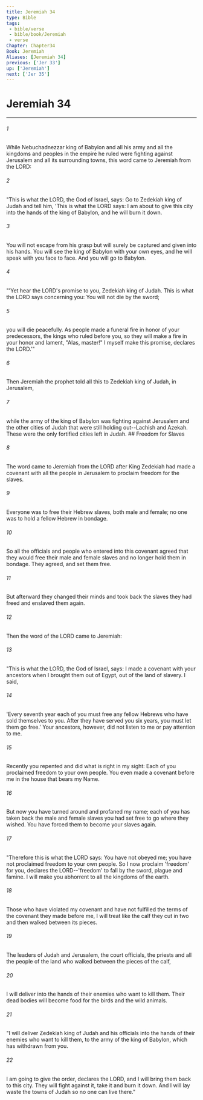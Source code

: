```yaml
---
title: Jeremiah 34
type: Bible
tags:
 - bible/verse
 - bible/book/Jeremiah
 - verse
Chapter: Chapter34
Book: Jeremiah
Aliases: [Jeremiah 34]
previous: ['Jer 33']
up: ['Jeremiah']
next: ['Jer 35']
---
```

# Jeremiah 34

***


###### 1 
While Nebuchadnezzar king of Babylon and all his army and all the kingdoms and peoples in the empire he ruled were fighting against Jerusalem and all its surrounding towns, this word came to Jeremiah from the LORD: 

###### 2 
"This is what the LORD, the God of Israel, says: Go to Zedekiah king of Judah and tell him, 'This is what the LORD says: I am about to give this city into the hands of the king of Babylon, and he will burn it down. 

###### 3 
You will not escape from his grasp but will surely be captured and given into his hands. You will see the king of Babylon with your own eyes, and he will speak with you face to face. And you will go to Babylon. 

###### 4 
"'Yet hear the LORD's promise to you, Zedekiah king of Judah. This is what the LORD says concerning you: You will not die by the sword; 

###### 5 
you will die peacefully. As people made a funeral fire in honor of your predecessors, the kings who ruled before you, so they will make a fire in your honor and lament, "Alas, master!" I myself make this promise, declares the LORD.'" 

###### 6 
Then Jeremiah the prophet told all this to Zedekiah king of Judah, in Jerusalem, 

###### 7 
while the army of the king of Babylon was fighting against Jerusalem and the other cities of Judah that were still holding out--Lachish and Azekah. These were the only fortified cities left in Judah. ## Freedom for Slaves 

###### 8 
The word came to Jeremiah from the LORD after King Zedekiah had made a covenant with all the people in Jerusalem to proclaim freedom for the slaves. 

###### 9 
Everyone was to free their Hebrew slaves, both male and female; no one was to hold a fellow Hebrew in bondage. 

###### 10 
So all the officials and people who entered into this covenant agreed that they would free their male and female slaves and no longer hold them in bondage. They agreed, and set them free. 

###### 11 
But afterward they changed their minds and took back the slaves they had freed and enslaved them again. 

###### 12 
Then the word of the LORD came to Jeremiah: 

###### 13 
"This is what the LORD, the God of Israel, says: I made a covenant with your ancestors when I brought them out of Egypt, out of the land of slavery. I said, 

###### 14 
'Every seventh year each of you must free any fellow Hebrews who have sold themselves to you. After they have served you six years, you must let them go free.' Your ancestors, however, did not listen to me or pay attention to me. 

###### 15 
Recently you repented and did what is right in my sight: Each of you proclaimed freedom to your own people. You even made a covenant before me in the house that bears my Name. 

###### 16 
But now you have turned around and profaned my name; each of you has taken back the male and female slaves you had set free to go where they wished. You have forced them to become your slaves again. 

###### 17 
"Therefore this is what the LORD says: You have not obeyed me; you have not proclaimed freedom to your own people. So I now proclaim 'freedom' for you, declares the LORD--'freedom' to fall by the sword, plague and famine. I will make you abhorrent to all the kingdoms of the earth. 

###### 18 
Those who have violated my covenant and have not fulfilled the terms of the covenant they made before me, I will treat like the calf they cut in two and then walked between its pieces. 

###### 19 
The leaders of Judah and Jerusalem, the court officials, the priests and all the people of the land who walked between the pieces of the calf, 

###### 20 
I will deliver into the hands of their enemies who want to kill them. Their dead bodies will become food for the birds and the wild animals. 

###### 21 
"I will deliver Zedekiah king of Judah and his officials into the hands of their enemies who want to kill them, to the army of the king of Babylon, which has withdrawn from you. 

###### 22 
I am going to give the order, declares the LORD, and I will bring them back to this city. They will fight against it, take it and burn it down. And I will lay waste the towns of Judah so no one can live there." 
